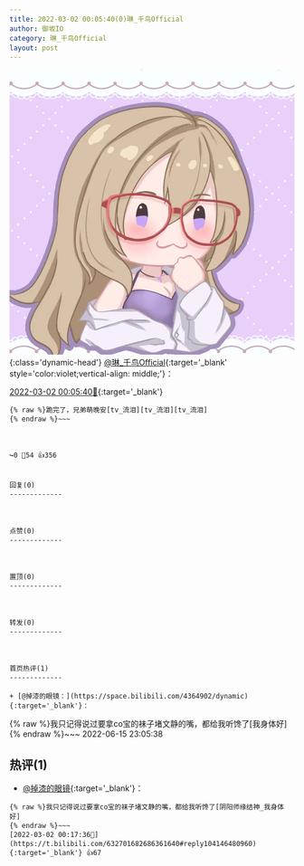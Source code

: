 ```yaml
---
title: 2022-03-02 00:05:40(0)琳_千鸟Official
author: 御坂IO
category: 琳_千鸟Official
layout: post
---
```


![img](/images/c0a88f85ebd0d056f37b114e0748e69556c8b488.jpg){:class='dynamic-head'}
[@琳_千鸟Official](https://space.bilibili.com/1620923329/dynamic){:target='_blank' style='color:violet;vertical-align: middle;'}：

[2022-03-02 00:05:40🔗](https://t.bilibili.com/632701682686361640){:target='_blank'}

~~~
{% raw %}跪完了，兄弟萌晚安[tv_流泪][tv_流泪][tv_流泪]
{% endraw %}~~~



↪️0 💬54 👍356


回复(0)
-------------



点赞(0)
-------------



置顶(0)
-------------



转发(0)
-------------



首页热评(1)
-------------

+ [@掉漆的眼镜：](https://space.bilibili.com/4364902/dynamic){:target='_blank'}：
~~~
{% raw %}我只记得说过要拿co宝的袜子堵文静的嘴，都给我听馋了[我身体好]
{% endraw %}~~~
2022-06-15 23:05:38


热评(1)
-------------

+ [@掉漆的眼镜](https://space.bilibili.com/4364902/dynamic){:target='_blank'}：
~~~
{% raw %}我只记得说过要拿co宝的袜子堵文静的嘴，都给我听馋了[阴阳师缘结神_我身体好]
{% endraw %}~~~
[2022-03-02 00:17:36🔗](https://t.bilibili.com/632701682686361640#reply104146480960){:target='_blank'} 👍67


